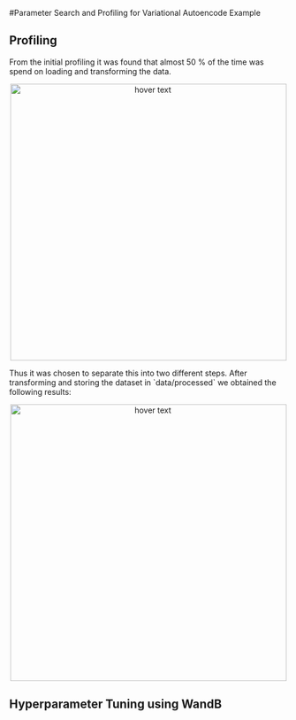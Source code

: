 #Parameter Search and Profiling for Variational Autoencode Example

## Profiling
From the initial profiling it was found that almost 50 % of the time was spend on loading and transforming the data.
<p align="center">
  <img src="reports/figures/before_improving_prof.jpg" width="500" title="hover text">
</p>
Thus it was chosen to separate this into two different steps. After transforming and storing the dataset in `data/processed` we obtained the following results:
<p align="center">
  <img src="reports/figures/after_improving_prof.jpg" width="500" title="hover text">
</p>

## Hyperparameter Tuning using WandB
